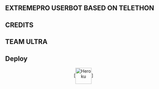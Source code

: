 ## EXTREMEPRO USERBOT BASED ON TELETHON

## CREDITS 
## TEAM ULTRA

## Deploy
<p align="center"><a href="https://heroku.com/deploy?template=https://github.com/HACKERBOTTELEGRAM/DARKLONX"> [<img align="center" alt="Heroku" width="52px" src="https://www.nicepng.com/png/full/223-2233246_heroku-logo-salesforce-heroku.png" />]

